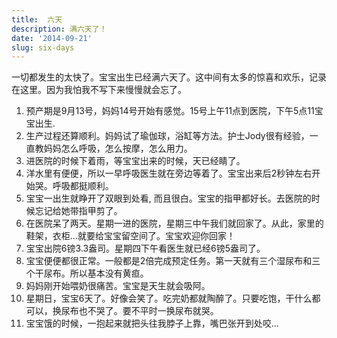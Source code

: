```yaml
---
title:  六天
description: 满六天了！
date: '2014-09-21'
slug: six-days
---
```


一切都发生的太快了。宝宝出生已经满六天了。这中间有太多的惊喜和欢乐，记录在这里。因为我怕我不写下来慢慢就会忘了。

1. 预产期是9月13号，妈妈14号开始有感觉。15号上午11点到医院，下午5点11宝宝出生.
2. 生产过程还算顺利。妈妈试了瑜伽球，浴缸等方法。护士Jody很有经验，一直教妈妈怎么呼吸，怎么按摩，怎么用力。
2. 进医院的时候下着雨，等宝宝出来的时候，天已经睛了。
3. 洋水里有便便，所以一早呼吸医生就在旁边等着了。宝宝出来后2秒钟左右开始哭。呼吸都挺顺利。
4. 宝宝一出生就睁开了双眼到处看, 而且很白。宝宝的指甲都好长。去医院的时候忘记给她带指甲剪了。
5. 在医院呆了两天。星期一进的医院，星期三中午我们就回家了。从此，家里的鞋架，衣柜...就要给宝宝留空间了。宝宝欢迎你回家！
6. 宝宝出院6镑3.3盎司。星期四下午看医生就已经6镑5盎司了。
7. 宝宝便便都很正常。一般都是2倍完成预定任务。第一天就有三个湿尿布和三个干尿布。所以基本没有黄疸。
8. 妈妈刚开始喂奶很痛苦。宝宝是天生就会吸阿。
9. 星期日，宝宝6天了。好像会笑了。吃完奶都就陶醉了。只要吃饱，干什么都可以，换尿布也不哭了。要不平时一换尿布就哭。
9. 宝宝饿的时候，一抱起来就把头往我脖子上靠，嘴巴张开到处咬...

